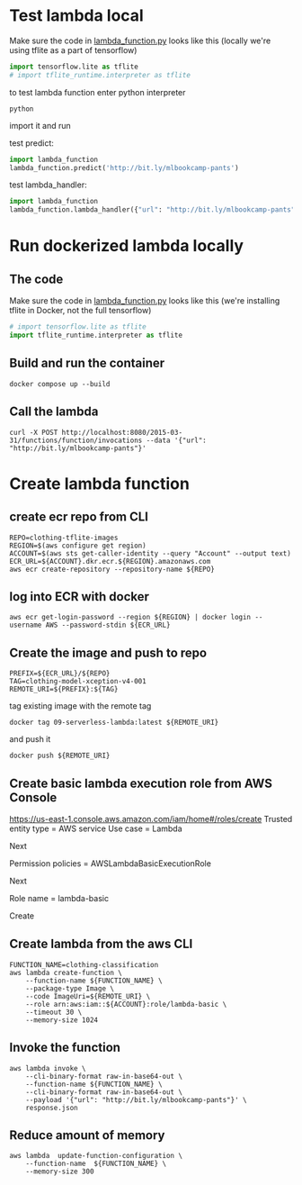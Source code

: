 # Test lambda local

Make sure the code in [lambda_function.py](lambda_function.py) looks like this (locally we're using tflite as a part of tensorflow)
```python 
import tensorflow.lite as tflite
# import tflite_runtime.interpreter as tflite
```
to test lambda function
enter python interpreter

```shell
python
```

import it and run

test predict:
```python
import lambda_function
lambda_function.predict('http://bit.ly/mlbookcamp-pants')
```


test lambda_handler:
```python
import lambda_function
lambda_function.lambda_handler({"url": "http://bit.ly/mlbookcamp-pants"}, None)
```

# Run dockerized lambda locally

## The code
Make sure the code in [lambda_function.py](lambda_function.py) looks like this (we're installing tflite in Docker, not the full tensorflow)
```python 
# import tensorflow.lite as tflite
import tflite_runtime.interpreter as tflite
```

## Build and run the container
```shell
docker compose up --build
```

## Call the lambda
```shell
curl -X POST http://localhost:8080/2015-03-31/functions/function/invocations --data '{"url": "http://bit.ly/mlbookcamp-pants"}'
```

# Create lambda function

## create ecr repo from CLI

```shell
REPO=clothing-tflite-images
REGION=$(aws configure get region)
ACCOUNT=$(aws sts get-caller-identity --query "Account" --output text)
ECR_URL=${ACCOUNT}.dkr.ecr.${REGION}.amazonaws.com
aws ecr create-repository --repository-name ${REPO}
```

## log into ECR with docker 
```shell
aws ecr get-login-password --region ${REGION} | docker login --username AWS --password-stdin ${ECR_URL}
```

## Create the image and push to repo
```shell
PREFIX=${ECR_URL}/${REPO}
TAG=clothing-model-xception-v4-001
REMOTE_URI=${PREFIX}:${TAG}
```

tag existing image with the remote tag
```shell
docker tag 09-serverless-lambda:latest ${REMOTE_URI}
```

and push it 
```shell
docker push ${REMOTE_URI}
```

## Create basic lambda execution role from AWS Console

https://us-east-1.console.aws.amazon.com/iam/home#/roles/create
Trusted entity type = AWS service
Use case = Lambda

Next

Permission policies = AWSLambdaBasicExecutionRole

Next

Role name = lambda-basic

Create

## Create lambda from the aws CLI

```shell
FUNCTION_NAME=clothing-classification
aws lambda create-function \
    --function-name ${FUNCTION_NAME} \
    --package-type Image \
    --code ImageUri=${REMOTE_URI} \
    --role arn:aws:iam::${ACCOUNT}:role/lambda-basic \
    --timeout 30 \
    --memory-size 1024
```

## Invoke the function
```shell
aws lambda invoke \
    --cli-binary-format raw-in-base64-out \
    --function-name ${FUNCTION_NAME} \
    --cli-binary-format raw-in-base64-out \
    --payload '{"url": "http://bit.ly/mlbookcamp-pants"}' \
    response.json
```

## Reduce amount of memory

```shell
aws lambda  update-function-configuration \
    --function-name  ${FUNCTION_NAME} \
    --memory-size 300
```
